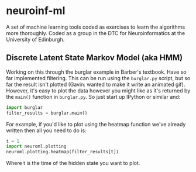 neuroinf-ml
===========

A set of machine learning tools coded as exercises to learn the algorithms more 
thoroughly. Coded as a group in the DTC for Neuroinformatics at the University 
of Edinburgh.

Discrete Latent State Markov Model (aka HMM)
--------------------------------------------

Working on this through the burglar example in Barber's textbook. Have so far
implemented filtering. This can be run using the `burglar.py` script, but 
so far the result isn't plotted (Gavin: wanted to make it write an animated 
gif). However, it's easy to plot the data however you might like as it's 
returned by the `main()` function in `burglar.py`. So just start up IPython
or similar and:

```python
import burglar
filter_results = burglar.main()
```

For example, if you'd like to plot using the heatmap function we've already
written then all you need to do is:

```python
t = 1
import neuroml.plotting
neuroml.plotting.heatmap(filter_results[t])
```

Where t is the time of the hidden state you want to plot.
